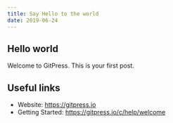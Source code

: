 ```yaml
---
title: Say Hello to the world
date: 2019-06-24
---
```


## Hello world

Welcome to GitPress. This is your first post.

## Useful links

- Website: https://gitpress.io
- Getting Started: https://gitpress.io/c/help/welcome
